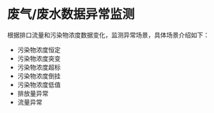 # 废气/废水数据异常监测
根据排口流量和污染物浓度数据变化，监测异常场景，具体场景介绍如下：
- 污染物浓度恒定
- 污染物浓度突变
- 污染物浓度超标
- 污染物浓度倒挂
- 污染物浓度低值
- 排放量异常
- 流量异常
